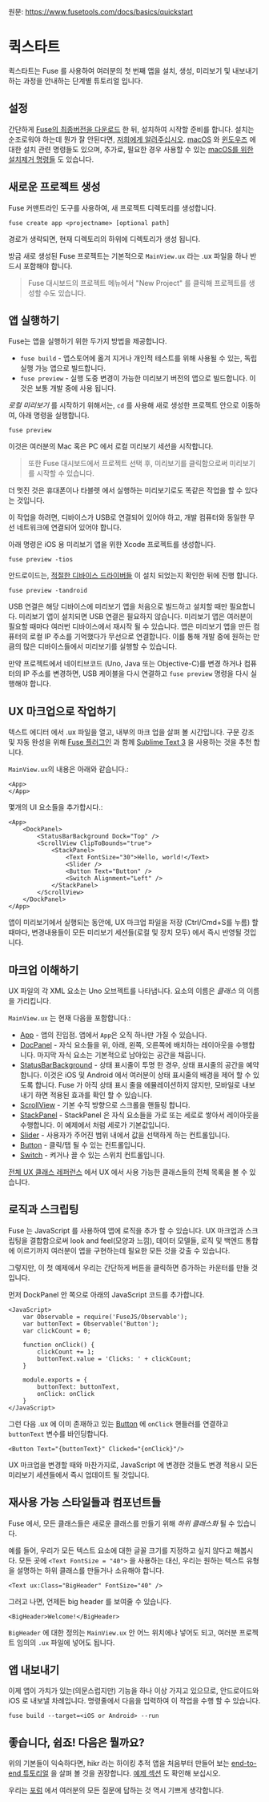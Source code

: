 원문: https://www.fusetools.com/docs/basics/quickstart

# 퀵스타트 #

퀵스타트는 Fuse 를 사용하여 여러분의 첫 번째 앱을 설치, 생성, 미리보기 및 내보내기 하는 과정을 안내하는 단계별 튜토리얼 입니다.

## 설정 ##

간단하게 [Fuse의 최종버전을 다운로드](https://www.fusetools.com/downloads) 한 뒤, 설치하여 시작할 준비를 합니다.
설치는 순조로워야 하는데 뭔가 잘 안된다면, [저희에게 알려주십시오](https://www.fusetools.com/contact). [macOS](https://www.fusetools.com/docs/basics/installation/setup-install-osx) 와 [윈도우즈](https://www.fusetools.com/docs/basics/installation/setup-install-win) 에 대한 설치 관련 명령들도 있으며, 추가로, 필요한 경우 사용할 수 있는 [macOS를 위한 설치제거 명령들](https://gist.github.com/Tapped/daa78c08882f33b0c7c3) 도 있습니다.

## 새로운 프로젝트 생성 ##

Fuse 커맨트라인 도구를 사용하여, 새 프로젝트 디렉토리를 생성합니다.

```
fuse create app <projectname> [optional path]
```

경로가 생략되면, 현재 디렉토리의 하위에 디렉토리가 생성 됩니다.

방금 새로 생성된 Fuse 프로젝트는 기본적으로 `MainView.ux` 라는 .ux 파일을 하나 반드시 포함해야 합니다.

> Fuse 대시보드의 프로젝트 메뉴에서 "New Project" 를 클릭해 프로젝트를 생성할 수도 있습니다.

## 앱 실행하기 ##

Fuse는 앱을 실행하기 위한 두가지 방법을 제공합니다.

- `fuse build` - 앱스토어에 옮겨 지거나 개인적 테스트를 위해 사용될 수 있는, 독립 실행 가능 앱으로 빌드합니다.
- `fuse preview` - 실행 도중 변경이 가능한 미리보기 버전의 앱으로 빌드합니다. 이것은 보통 개발 중에 사용 됩니다.

*로컬 미리보기* 를 시작하기 위해서는, `cd` 를 사용해 새로 생성한 프로젝트 안으로 이동하여, 아래 명령을 실행합니다.

``` 
fuse preview
```

이것은 여러분의 Mac 혹은 PC 에서 로컬 미리보기 세션을 시작합니다.

> 또한 Fuse 대시보드에서 프로젝트 선택 후, 미리보기를 클릭함으로써 미리보기를 시작할 수 있습니다.

더 멋진 것은 휴대폰이나 타블렛 에서 실행하는 미리보기로도 똑같은 작업을 할 수 있다는 것입니다.

이 작업을 하려면, 디바이스가 USB로 연결되어 있어야 하고, 개발 컴퓨터와 동일한 무선 네트워크에 연결되어 있어야 합니다.

아래 명령은 iOS 용 미리보기 앱을 위한 Xcode 프로젝트를 생성합니다.

```
fuse preview -tios
```

안드로이드는, [적절한 디바이스 드라이버들](https://developer.android.com/studio/run/oem-usb.html#Drivers) 이 설치 되었는지 확인한 뒤에 진행 합니다.

```
fuse preview -tandroid
```

USB 연결은 해당 디바이스에 미리보기 앱을 처음으로 빌드하고 설치할 때만 필요합니다. 미리보기 앱이 설치되면 USB 연결은 필요하지 않습니다. 미리보기 앱은 여러분이 필요할 때마다 여러번 디바이스에서 재시작 될 수 있습니다. 앱은 미리보기 앱을 만든 컴퓨터의 로컬 IP 주소를 기억했다가 무선으로 연결합니다. 이를 통해 개발 중에 원하는 만큼의 많은 디바이스들에서 미리보기를 실행할 수 있습니다.

만약 프로젝트에서 네이티브코드 (Uno, Java 또는 Objective-C)를 변경 하거나 컴퓨터의 IP 주소를 변경하면, USB 케이블을 다시 연결하고 `fuse preview` 명령을 다시 실행해야 합니다.

## UX 마크업으로 작업하기 ##

텍스트 에디터 에서 .ux 파일을 열고, 내부의 마크 업을 살펴 볼 시간입니다. 구문 강조 및 자동 완성을 위해 [Fuse 플러그인](https://www.fusetools.com/docs/basics/installation/sublime-plugin) 과 함께 [Sublime Text 3](https://www.sublimetext.com/3) 을 사용하는 것을 추천 합니다.

`MainView.ux`의 내용은 아래와 같습니다.:

```
<App>
</App>
```   

몇개의 UI 요소들을 추가합시다.:

```
<App>
    <DockPanel>
        <StatusBarBackground Dock="Top" />
        <ScrollView ClipToBounds="true">
            <StackPanel>
                <Text FontSize="30">Hello, world!</Text>
                <Slider />
                <Button Text="Button" />
                <Switch Alignment="Left" />
            </StackPanel>
        </ScrollView>
    </DockPanel>
</App>
```

앱이 미리보기에서 실행되는 동안에, UX 마크업 파일을 저장 (Ctrl/Cmd+S를 누름) 할 때마다, 변경내용들이 모든 미리보기 세션들(로컬 및 장치 모두) 에서 즉시 반영될 것입니다.

## 마크업 이해하기 ##

UX 파일의 각 XML 요소는 Uno 오브젝트를 나타냅니다. 요소의 이름은 *클래스* 의 이름을 가리킵니다.

`MainView.ux` 는 현재 다음을 포함합니다.:

- [App](https://www.fusetools.com/docs/fuse/app) - 앱의 진입점. 앱에서 `App`은 오직 하나만 가질 수 있습니다.
- [DocPanel](https://www.fusetools.com/docs/fuse/controls/dockpanel) - 자식 요소들을 위, 아래, 왼쪽, 오른쪽에 배치하는 레이아웃을 수행합니다. 마지막 자식 요소는 기본적으로 남아있는 공간을 채웁니다. 
- [StatusBarBackground](https://www.fusetools.com/docs/fuse/controls/statusbarbackground) - 상태 표시줄이 투명 한 경우, 상태 표시줄의 공간을 예약합니다. 이것은 iOS 및 Android 에서 여러분이 상태 표시줄의 배경을 제어 할 수 있도록 합니다. Fuse 가 아직 상태 표시 줄을 에뮬레이션하지 않지만, 모바일로 내보내기 하면 적용된 효과를 확인 할 수 있습니다.
- [ScrollView](https://www.fusetools.com/docs/fuse/controls/scrollview) - 기본 수직 방향으로 스크롤을 핸들링 합니다.
- [StackPanel](https://www.fusetools.com/docs/fuse/controls/stackpanel) - StackPanel 은 자식 요소들을 가로 또는 세로로 쌓아서 레이아웃을 수행합니다. 이 예제에서 처럼 세로가 기본값입니다.
- [Slider](https://www.fusetools.com/docs/fuse/controls/slider) - 사용자가 주어진 범위 내에서 값을 선택하게 하는 컨트롤입니다.
- [Button](https://www.fusetools.com/docs/fuse/controls/button) - 클릭/탭 될 수 있는 컨트롤입니다.
- [Switch](https://www.fusetools.com/docs/fuse/controls/switch) - 켜거나 끌 수 있는 스위치 컨트롤입니다.

[전체 UX 클래스 레퍼런스](https://www.fusetools.com/docs/full-ux-class-reference) 에서 UX 에서 사용 가능한 클래스들의 전체 목록을 볼 수 있습니다.  

## 로직과 스크립팅 ##

Fuse 는 JavaScript 를 사용하여 앱에 로직을 추가 할 수 있습니다. UX 마크업과 스크립팅을 결합함으로써 look and feel(모양과 느낌), 데이터 모델들, 로직 및 백엔드 통합에 이르기까지 여러분이 앱을 구현하는데 필요한 모든 것을 갖출 수 있습니다.

그렇지만, 이 첫 예제에서 우리는 간단하게 버튼을 클릭하면 증가하는 카운터를 만들 것입니다.

먼저 DockPanel 안 쪽으로 아래의 JavaScript 코드를 추가합니다.

```
<JavaScript>
    var Observable = require('FuseJS/Observable');
    var buttonText = Observable('Button');
    var clickCount = 0;

    function onClick() {
        clickCount += 1;
        buttonText.value = 'Clicks: ' + clickCount;
    }

    module.exports = {
        buttonText: buttonText,
        onClick: onClick
    }
</JavaScript>
```

그런 다음 .ux 에 이미 존재하고 있는 [Button](https://www.fusetools.com/docs/fuse/controls/button) 에 `onClick` 핸들러를 연결하고 `buttonText` 변수를 바인딩합니다.

```
<Button Text="{buttonText}" Clicked="{onClick}"/>
```

UX 마크업을 변경할 때와 마찬가지로, JavaScript 에 변경한 것들도 변경 적용시 모든 미리보기 세션들에서 즉시 업데이트 될 것입니다.

## 재사용 가능 스타일들과 컴포넌트들 ##

Fuse 에서, 모든 클래스들은 새로운 클래스를 만들기 위해 *하위 클래스화* 될 수 있습니다.

예를 들어, 우리가 모든 텍스트 요소에 대한 글꼴 크기를 지정하고 싶지 않다고 해봅시다. 모든 곳에 `<Text FontSize = "40">` 을 사용하는 대신, 우리는 원하는 텍스트 유형을 설명하는 하위 클래스를 만들거나 소유해야 합니다.

```
<Text ux:Class="BigHeader" FontSize="40" />
```

그러고 나면, 언제든 big header 를 보여줄 수 있습니다.

```
<BigHeader>Welcome!</BigHeader>
```

`BigHeader` 에 대한 정의는 `MainView.ux` 안 어느 위치에나 넣어도 되고, 여러분 프로젝트 임의의 `.ux` 파일에 넣어도 됩니다.

## 앱 내보내기 ##

이제 앱이 가치가 있는(의문스럽지만) 기능을 하나 이상 가지고 있으므로, 안드로이드와 iOS 로 내보낼 차례입니다. 명령줄에서 다음을 입력하여 이 작업을 수행 할 수 있습니다.

```
fuse build --target=<iOS or Android> --run
```

## 좋습니다, 쉽죠! 다음은 뭘까요? ##

위의 기본들이 익숙하다면, hikr 라는 하이킹 추적 앱을 처음부터 만들어 보는 [end-to-end 튜토리얼](https://www.fusetools.com/docs/tutorial/tutorial) 을 살펴 볼 것을 권장합니다. [예제 섹션](https://www.fusetools.com/examples) 도 확인해 보십시오.

우리는 [포럼](https://www.fusetools.com/community/forums) 에서 여러분의 모든 질문에 답하는 것 역시 기쁘게 생각합니다.
